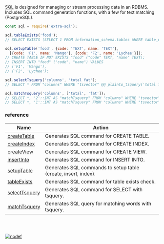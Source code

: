 [SQL] is designed for managing or stream processing data in an RDBMS.
Includes SQL command generation functions, with a few for text matching (PostgreSQL).

```javascript
const sql = require('extra-sql');

sql.tableExists('food');
// SELECT EXISTS (SELECT 1 FROM information_schema.tables WHERE table_name='food');

sql.setupTable('food', {code: 'TEXT', name: 'TEXT'},
  [{code: 'F1', name: 'Mango'}, {code: 'F2', name: 'Lychee'}]);
// CREATE TABLE IF NOT EXISTS "food" ("code" TEXT, "name" TEXT);
// INSERT INTO "food" ("code", "name") VALUES
// ('F1', 'Mango'),
// ('F2', 'Lychee');

sql.selectTsquery('columns', 'total fat');
// SELECT * FROM "columns" WHERE "tsvector" @@ plainto_tsquery('total fat');

sql.matchTsquery('columns', ['total', 'fat']);
// SELECT *, '2'::INT AS "matchTsquery" FROM "columns" WHERE "tsvector" @@ plainto_tsquery('total fat') UNION ALL
// SELECT *, '1'::INT AS "matchTsquery" FROM "columns" WHERE "tsvector" @@ plainto_tsquery('total'); 
```

### reference

| Name                | Action
|---------------------|-------
| [createTable]       | Generates SQL command for CREATE TABLE.
| [createIndex]       | Generates SQL command for CREATE INDEX.
| [createView]        | Generates SQL command for CREATE VIEW.
| [insertInto]        | Generates SQL command for INSERT INTO.
| [setupTable]        | Generates SQL commands to setup table (create, insert, index).
| [tableExists]       | Generates SQL command for table exists check.
| [selectTsquery]     | Generates SQL command for SELECT with tsquery.
| [matchTsquery]      | Generates SQL query for matching words with tsquery.

<br>
<br>

[![nodef](https://merferry.glitch.me/card/extra-sql.svg)](https://nodef.github.io)

[createTable]: https://github.com/nodef/extra-sql/wiki/createTable
[createIndex]: https://github.com/nodef/extra-sql/wiki/createIndex
[createView]: https://github.com/nodef/extra-sql/wiki/createView
[insertInto]: https://github.com/nodef/extra-sql/wiki/insertInto
[setupTable]: https://github.com/nodef/extra-sql/wiki/setupTable
[tableExists]: https://github.com/nodef/extra-sql/wiki/tableExists
[selectTsquery]: https://github.com/nodef/extra-sql/wiki/selectTsquery
[matchTsquery]: https://github.com/nodef/extra-sql/wiki/matchTsquery
[SQL]: https://en.wikipedia.org/wiki/SQL
